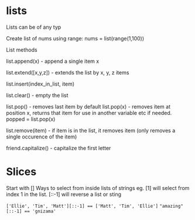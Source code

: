 # lists

Lists can be of any typ

Create list of nums using range:
  nums = list(range(1,100))

List methods


list.append(x) - append a single item x

list.extend([x,y,z]) - extends the list by x, y, z items

list.insert(index_in_list, item)

list.clear() - empty the list

list.pop() - removes last item by default
list.pop(x) - removes item at position x, returns that item for use in another variable etc if needed.
  popped = list.pop(x)

list.remove(item) - if item is in the list, it removes item (only removes a single occurence of the item)

friend.capitalize() - capitalize the first letter

# Slices

Start with []
Ways to select from inside lists of strings
eg.
[1] will select from index 1 in the list.
[::-1] will reverse a list or sting

`['Ellie', 'Tim', 'Matt'][::-1] == ['Matt', 'Tim', 'Ellie']`
`"amazing"[::-1] == 'gnizama'`
